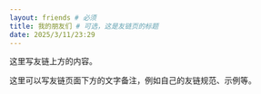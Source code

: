 ```yaml
---
layout: friends # 必须
title: 我的朋友们 # 可选，这是友链页的标题
date: 2025/3/11/23:29
---
```


这里写友链上方的内容。

<!-- more -->

这里可以写友链页面下方的文字备注，例如自己的友链规范、示例等。
